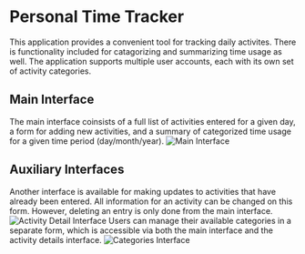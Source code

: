 # Personal Time Tracker
This application provides a convenient tool for tracking daily activites.  There is functionality included for catagorizing and summarizing time usage as well. The application supports multiple user accounts, each with its own set of activity categories.

## Main Interface
The main interface coinsists of a full list of activities entered for a given day, a form for adding new activities, and a summary of categorized time usage for a given time period (day/month/year).
![Main Interface](https://brodyf42.github.io/images/PersonalTimeTracker/PersonalTimeTracker_overview.png)

## Auxiliary Interfaces
Another interface is available for making updates to activities that have already been entered. All information for an activity can be changed on this form. However, deleting an entry is only done from the main interface.
![Activity Detail Interface](https://brodyf42.github.io/images/PersonalTimeTracker/PersonalTimeTracker_entry_detail.png)
Users can manage their available categories in a separate form, which is accessible via both the main interface and the activity details interface. 
![Categories Interface](https://brodyf42.github.io/images/PersonalTimeTracker/PersonalTimeTracker_categories.png)
